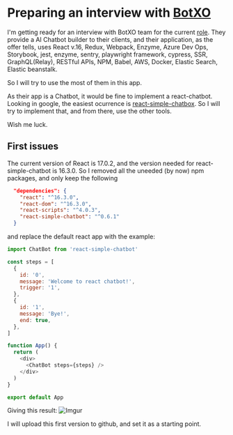 # Preparing an interview with [BotXO](https://www.botxo.ai/job/front-end-developers/)

I'm getting ready for an interview with BotXO team for the current [role](https://www.botxo.ai/job/front-end-developers/). They provide a AI Chatbot builder to their clients, and their application, as the offer tells, uses React v.16, Redux, Webpack, Enzyme, Azure Dev Ops, Storybook, jest, enzyme, sentry, playwright framework, cypress, SSR, GraphQL(Relay), RESTful APIs, NPM, Babel, AWS, Docker, Elastic Search, Elastic beanstalk.

So I will try to use the most of them in this app.

As their app is a Chatbot, it would be fine to implement a react-chatbot. Looking in google, the easiest ocurrence is [react-simple-chatbox](https://github.com/lucasbassetti/react-simple-chatbot). So I will try to implement that, and from there, use the other tools.

Wish me luck.

## First issues
The current version of React is 17.0.2, and the version needed for react-simple-chatbot is 16.3.0. So I removed all the uneeded (by now) npm packages, and only keep the following

```JSON
  "dependencies": {
    "react": "^16.3.0",
    "react-dom": "^16.3.0",
    "react-scripts": "^4.0.3",
    "react-simple-chatbot": "^0.6.1"
  }
```

and replace the default react app with the example:

```javascript
import ChatBot from 'react-simple-chatbot'

const steps = [
  {
    id: '0',
    message: 'Welcome to react chatbot!',
    trigger: '1',
  },
  {
    id: '1',
    message: 'Bye!',
    end: true,
  },
]

function App() {
  return (
    <div>
      <ChatBot steps={steps} />
    </div>
  )
}

export default App
```

Giving this result:
![Imgur](https://i.imgur.com/8tXYMm2.png)

I will upload this first version to github, and set it as a starting point.
